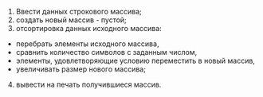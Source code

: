 1. Ввести данных строкового массива;
2. cоздать новый массив - пустой;
3. отсортировка данных исходного массива:
* перебрать элементы исходного массива, 
* сравнить количество символов с заданным числом, 
* элементы, удовлетворяющие условию переместить в новый массив,
* увеличивать размер нового массива;
4. вывести на печать получившиеся массив.
